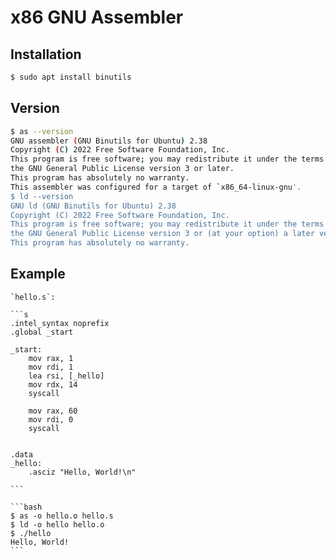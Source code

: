 # x86 GNU Assembler

## Installation

```bash
$ sudo apt install binutils
```

## Version

```bash
$ as --version
GNU assembler (GNU Binutils for Ubuntu) 2.38
Copyright (C) 2022 Free Software Foundation, Inc.
This program is free software; you may redistribute it under the terms of
the GNU General Public License version 3 or later.
This program has absolutely no warranty.
This assembler was configured for a target of `x86_64-linux-gnu'.
$ ld --version
GNU ld (GNU Binutils for Ubuntu) 2.38
Copyright (C) 2022 Free Software Foundation, Inc.
This program is free software; you may redistribute it under the terms of
the GNU General Public License version 3 or (at your option) a later version.
This program has absolutely no warranty.
```

## Example

````{tab} Code
`hello.s`:

```s
.intel_syntax noprefix
.global _start

_start:
	mov rax, 1
	mov rdi, 1
	lea rsi, [_hello]
	mov rdx, 14
	syscall

	mov rax, 60
	mov rdi, 0
	syscall


.data
_hello:
	.asciz "Hello, World!\n"

```
````

````{tab} Console
```bash
$ as -o hello.o hello.s
$ ld -o hello hello.o 
$ ./hello
Hello, World!
```
````
